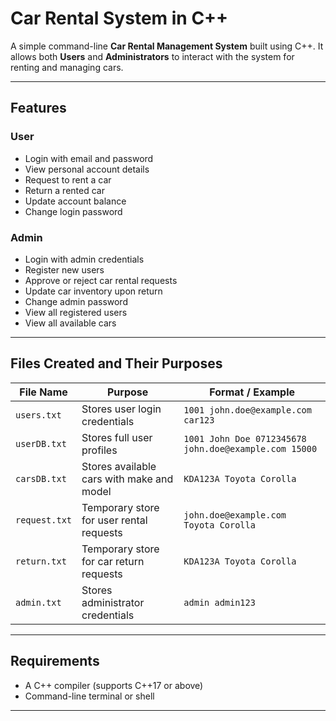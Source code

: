 #  Car Rental System in C++

A simple command-line **Car Rental Management System** built using C++. It allows both **Users** and **Administrators** to interact with the system for renting and managing cars.

---

##  Features

### User
- Login with email and password
- View personal account details
- Request to rent a car
- Return a rented car
- Update account balance
- Change login password

### Admin
- Login with admin credentials
- Register new users
- Approve or reject car rental requests
- Update car inventory upon return
- Change admin password
- View all registered users
- View all available cars

---

##  Files Created and Their Purposes

| File Name      | Purpose                                            | Format / Example                                       |
|----------------|----------------------------------------------------|--------------------------------------------------------|
| `users.txt`    | Stores user login credentials                      | `1001 john.doe@example.com car123`                     |
| `userDB.txt`   | Stores full user profiles                          | `1001 John Doe 0712345678 john.doe@example.com 15000`  |
| `carsDB.txt`   | Stores available cars with make and model          | `KDA123A Toyota Corolla`                               |
| `request.txt`  | Temporary store for user rental requests           | `john.doe@example.com Toyota Corolla`                  |
| `return.txt`   | Temporary store for car return requests            | `KDA123A Toyota Corolla`                               |
| `admin.txt`    | Stores administrator credentials                   | `admin admin123`                                       |

---

##  Requirements

- A C++ compiler (supports C++17 or above)
- Command-line terminal or shell

---
